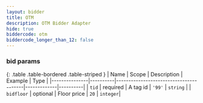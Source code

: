 ```yaml
---
layout: bidder
title: OTM
description: OTM Bidder Adapter
hide: true
biddercode: otm
biddercode_longer_than_12: false
---
```


### bid params

{: .table .table-bordered .table-striped }
| Name          | Scope    | Description                            | Example     | Type     |
|---------------|----------|----------------------------------------|-------------|----------|
| `tid`         | required | A tag id                               | `'99'`      | `string` |
| `bidfloor`    | optional | Floor price                            | `20`        | `integer`|
